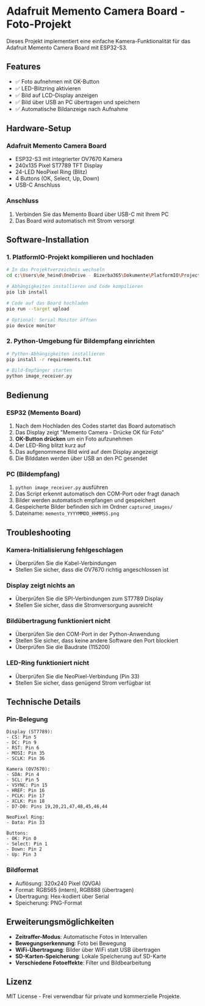 # Adafruit Memento Camera Board - Foto-Projekt

Dieses Projekt implementiert eine einfache Kamera-Funktionalität für das Adafruit Memento Camera Board mit ESP32-S3.

## Features

- ✅ Foto aufnehmen mit OK-Button
- ✅ LED-Blitzring aktivieren
- ✅ Bild auf LCD-Display anzeigen
- ✅ Bild über USB an PC übertragen und speichern
- ✅ Automatische Bildanzeige nach Aufnahme

## Hardware-Setup

### Adafruit Memento Camera Board
- ESP32-S3 mit integrierter OV7670 Kamera
- 240x135 Pixel ST7789 TFT Display
- 24-LED NeoPixel Ring (Blitz)
- 4 Buttons (OK, Select, Up, Down)
- USB-C Anschluss

### Anschluss
1. Verbinden Sie das Memento Board über USB-C mit Ihrem PC
2. Das Board wird automatisch mit Strom versorgt

## Software-Installation

### 1. PlatformIO-Projekt kompilieren und hochladen

```bash
# In das Projektverzeichnis wechseln
cd c:\Users\de_heind\OneDrive - Bizerba365\Dokumente\PlatformIO\Projects\meme_camera

# Abhängigkeiten installieren und Code kompilieren
pio lib install

# Code auf das Board hochladen
pio run --target upload

# Optional: Serial Monitor öffnen
pio device monitor
```

### 2. Python-Umgebung für Bildempfang einrichten

```bash
# Python-Abhängigkeiten installieren
pip install -r requirements.txt

# Bild-Empfänger starten
python image_receiver.py
```

## Bedienung

### ESP32 (Memento Board)
1. Nach dem Hochladen des Codes startet das Board automatisch
2. Das Display zeigt "Memento Camera - Drücke OK für Foto"
3. **OK-Button drücken** um ein Foto aufzunehmen
4. Der LED-Ring blitzt kurz auf
5. Das aufgenommene Bild wird auf dem Display angezeigt
6. Die Bilddaten werden über USB an den PC gesendet

### PC (Bildempfang)
1. `python image_receiver.py` ausführen
2. Das Script erkennt automatisch den COM-Port oder fragt danach
3. Bilder werden automatisch empfangen und gespeichert
4. Gespeicherte Bilder befinden sich im Ordner `captured_images/`
5. Dateiname: `memento_YYYYMMDD_HHMMSS.png`

## Troubleshooting

### Kamera-Initialisierung fehlgeschlagen
- Überprüfen Sie die Kabel-Verbindungen
- Stellen Sie sicher, dass die OV7670 richtig angeschlossen ist

### Display zeigt nichts an
- Überprüfen Sie die SPI-Verbindungen zum ST7789 Display
- Stellen Sie sicher, dass die Stromversorgung ausreicht

### Bildübertragung funktioniert nicht
- Überprüfen Sie den COM-Port in der Python-Anwendung
- Stellen Sie sicher, dass keine andere Software den Port blockiert
- Überprüfen Sie die Baudrate (115200)

### LED-Ring funktioniert nicht
- Überprüfen Sie die NeoPixel-Verbindung (Pin 33)
- Stellen Sie sicher, dass genügend Strom verfügbar ist

## Technische Details

### Pin-Belegung
```
Display (ST7789):
- CS: Pin 5
- DC: Pin 9  
- RST: Pin 6
- MOSI: Pin 35
- SCLK: Pin 36

Kamera (OV7670):
- SDA: Pin 4
- SCL: Pin 5
- VSYNC: Pin 15
- HREF: Pin 16
- PCLK: Pin 17
- XCLK: Pin 18
- D7-D0: Pins 19,20,21,47,48,45,46,44

NeoPixel Ring:
- Data: Pin 33

Buttons:
- OK: Pin 0
- Select: Pin 1  
- Down: Pin 2
- Up: Pin 3
```

### Bildformat
- Auflösung: 320x240 Pixel (QVGA)
- Format: RGB565 (intern), RGB888 (übertragen)
- Übertragung: Hex-kodiert über Serial
- Speicherung: PNG-Format

## Erweiterungsmöglichkeiten

- **Zeitraffer-Modus**: Automatische Fotos in Intervallen
- **Bewegungserkennung**: Foto bei Bewegung
- **WiFi-Übertragung**: Bilder über WiFi statt USB übertragen
- **SD-Karten-Speicherung**: Lokale Speicherung auf SD-Karte
- **Verschiedene Fotoeffekte**: Filter und Bildbearbeitung

## Lizenz

MIT License - Frei verwendbar für private und kommerzielle Projekte.
